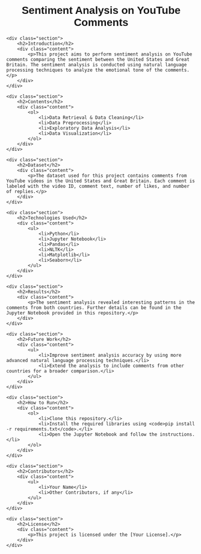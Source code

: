 <!DOCTYPE html>
<html>
<head>
    <title>Sentiment Analysis on YouTube Comments</title>
    <style>
        body {
            font-family: Arial, sans-serif;
            margin: 20px;
            padding: 0;
        }
        h1 {
            text-align: center;
        }
        .section {
            margin-top: 20px;
            margin-bottom: 20px;
        }
        .content {
            margin-left: 20px;
        }
    </style>
</head>
<body>
    <h1>Sentiment Analysis on YouTube Comments</h1>

    <div class="section">
        <h2>Introduction</h2>
        <div class="content">
            <p>This project aims to perform sentiment analysis on YouTube comments comparing the sentiment between the United States and Great Britain. The sentiment analysis is conducted using natural language processing techniques to analyze the emotional tone of the comments.</p>
        </div>
    </div>

    <div class="section">
        <h2>Contents</h2>
        <div class="content">
            <ol>
                <li>Data Retrieval & Data Cleaning</li>
                <li>Data Preprocessing</li>
                <li>Exploratory Data Analysis</li>
                <li>Data Visualization</li>
            </ol>
        </div>
    </div>

    <div class="section">
        <h2>Dataset</h2>
        <div class="content">
            <p>The dataset used for this project contains comments from YouTube videos in the United States and Great Britain. Each comment is labeled with the video ID, comment text, number of likes, and number of replies.</p>
        </div>
    </div>

    <div class="section">
        <h2>Technologies Used</h2>
        <div class="content">
            <ul>
                <li>Python</li>
                <li>Jupyter Notebook</li>
                <li>Pandas</li>
                <li>NLTK</li>
                <li>Matplotlib</li>
                <li>Seaborn</li>
            </ul>
        </div>
    </div>

    <div class="section">
        <h2>Results</h2>
        <div class="content">
            <p>The sentiment analysis revealed interesting patterns in the comments from both countries. Further details can be found in the Jupyter Notebook provided in this repository.</p>
        </div>
    </div>

    <div class="section">
        <h2>Future Work</h2>
        <div class="content">
            <ul>
                <li>Improve sentiment analysis accuracy by using more advanced natural language processing techniques.</li>
                <li>Extend the analysis to include comments from other countries for a broader comparison.</li>
            </ul>
        </div>
    </div>

    <div class="section">
        <h2>How to Run</h2>
        <div class="content">
            <ol>
                <li>Clone this repository.</li>
                <li>Install the required libraries using <code>pip install -r requirements.txt</code>.</li>
                <li>Open the Jupyter Notebook and follow the instructions.</li>
            </ol>
        </div>
    </div>

    <div class="section">
        <h2>Contributors</h2>
        <div class="content">
            <ul>
                <li>Your Name</li>
                <li>Other Contributors, if any</li>
            </ul>
        </div>
    </div>

    <div class="section">
        <h2>License</h2>
        <div class="content">
            <p>This project is licensed under the [Your License].</p>
        </div>
    </div>
</body>
</html>
